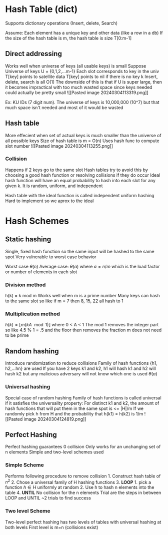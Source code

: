 # Hash Table (dict)

Supports dictionary operations (Insert, delete, Search)

Assume:
	Each element has a unique key and other data (like a row in a db)
	If the size of the hash table is m, the hash table is size T\[0:m-1]

## Direct addressing
Works well when universe of keys (all usable keys) is small 
Suppose Universe of keys U = {0,1,2,...m-1}
Each slot corresponds to key in the univ
	T\[key] points to satellite data
	T\[key] points to nil if there is no key k
Insert, delete, search is all O(1)
The downside of this is that if U is super large, then it becomes impractical with too much wasted space since keys needed could actually be pretty small 
![[Pasted image 20240304113319.png]]

Ex: KU IDs (7 digit num). The universe of keys is 10,000,000 (10^7) but that much space isn't needed and most of it would be wasted

## Hash table
More effecient when set of actual keys is much smaller than the universe of all possible keys
Size of hash table is m = O(n)
Uses hash func to compute slot number
![[Pasted image 20240304113255.png]]

### Collision
Happens if 2 keys go to the same slot
Hash tables try to avoid this by choosing a good hash function or resolving collisions if they do occur
Ideal hash function will have an equal probability to hash into each slot for any given k. It is random, uniform, and independent

Hash table with the ideal function is called independent uniform hashing
	Hard to implement so we aprox to the ideal

# Hash Schemes
## Static hashing
Single, fixed hash function so the same input will be hashed to the same spot
Very vulnerable to worst case behavior

Worst case $\theta(n)$
Average case: $\theta(a)$ where $a=n/m$ which is the load factor or number of elements in each slot

### Division method
h(k) = k mod m
Works well when m is a prime number
Many keys can hash to the same slot so like if m = 7 then 8, 15, 22 all hash to 1
### Multiplication method
$h(k)=\left\lfloor m (kA\mod 1) \right\rfloor$  where  0 < A < 1
The mod 1 removes the integer part so like 4.5 % 1 = .5 and the floor then removes the fraction
m does not need to be prime


## Random hashing
Introduce randomization to reduce collisions
Family of hash functions {h1, h2,...hn} are used
If you have 2 keys k1 and k2, h1 will hash k1 and h2 will hash k2 but any malicious adversary will not know which one is used
$\theta(a)$
### Universal hashing
Special case of random hashing
Family of hash functions is called universal if it satisfies the universality property:
	For distinct k1 and k2, the amount of hash functions that will put them in the same spot is <= |H|/m
	If we randomly pick h from H and the probability that h(k1) = h(k2) is 1/m
![[Pasted image 20240304124819.png]]

## Perfect Hashing
Perfect hashing guarantees 0 collision
Only works for an unchanging set of n elements 
Simple and two-level schemes used

### Simple Scheme
Performs following procedure to remove collision
	1. Construct hash table of $n^2$
	2. Chose a universal family of H hashing functions
	3. **LOOP**
		1. pick a function $h \in H$ uniformly at random
		2. Use h to hash n elements into the table
	4. **UNTIL** No collision for the n elements
Trial are the steps in between LOOP and UNTIL
~2 trials to find success

### Two level Scheme
Two-level perfect hashing has two levels of tables with universal hashing at both levels
First level is m=n (collisions exist)

